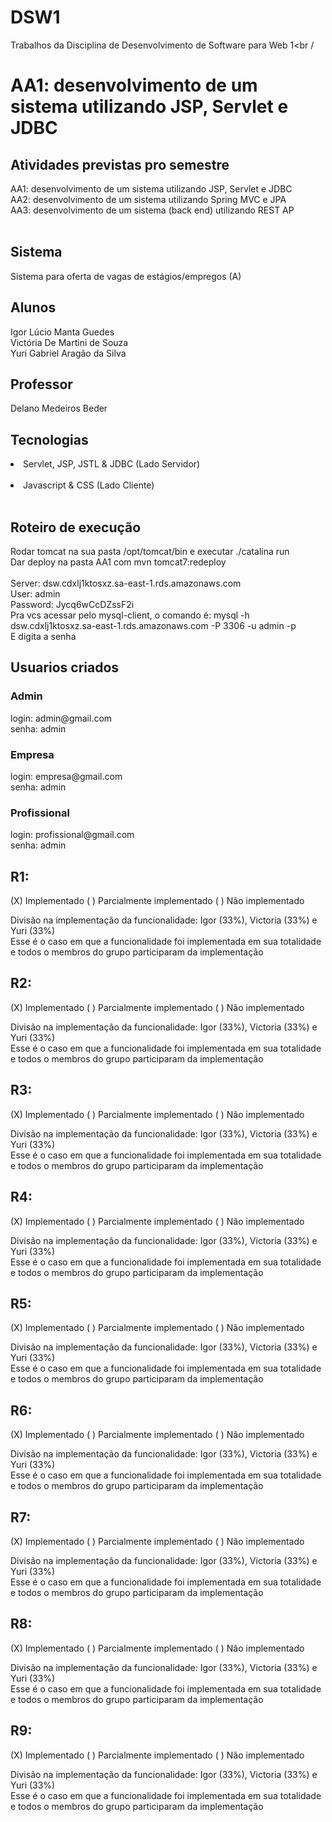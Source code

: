 # DSW1
Trabalhos da Disciplina de Desenvolvimento de Software para Web 1<br /

<h1>AA1: desenvolvimento de um sistema utilizando JSP, Servlet e JDBC</h1>

<h2> Atividades previstas pro semestre </h2>
AA1: desenvolvimento de um sistema utilizando JSP, Servlet e JDBC <br />
AA2: desenvolvimento de um sistema utilizando Spring MVC e JPA <br />
AA3: desenvolvimento de um sistema (back end) utilizando REST AP<br />
<br/>

<h2> Sistema </h2>
Sistema para oferta de vagas de estágios/empregos (A)<br />

<h2>Alunos </h2>
Igor Lúcio Manta Guedes<br />
Victória De Martini de Souza<br />
Yuri Gabriel Aragão da Silva<br />


<h2>Professor</h2>
Delano Medeiros Beder<br />

<h2> Tecnologias </h2>
<li>Servlet, JSP,  JSTL & JDBC (Lado Servidor)</li><br />
<li>Javascript & CSS (Lado Cliente)</li><br />

<h2> Roteiro de execução </h2>
Rodar tomcat na sua pasta /opt/tomcat/bin e executar ./catalina run <br />
Dar deploy na pasta AA1 com mvn tomcat7:redeploy<br /><br />
Server: dsw.cdxlj1ktosxz.sa-east-1.rds.amazonaws.com<br />
User: admin<br />
Password: Jycq6wCcDZssF2i<br />
Pra vcs acessar pelo mysql-client, o comando é: mysql -h dsw.cdxlj1ktosxz.sa-east-1.rds.amazonaws.com -P 3306 -u admin -p<br/>
E digita a senha <br/>
<h2>Usuarios criados</h2>
<h3>Admin</h2>
login: admin@gmail.com</br>
senha: admin </br>
<h3>Empresa</h2>
login: empresa@gmail.com</br>
senha: admin </br>
<h3>Profissional</h2>
login: profissional@gmail.com</br>
senha: admin </br>


<h2>R1:</h2>

(X) Implementado ( ) Parcialmente implementado ( ) Não implementado <br/>

Divisão na implementação da funcionalidade: Igor (33%), Victoria (33%) e Yuri (33%) <br/>
Esse é o caso em que a funcionalidade foi implementada em sua totalidade e todos o membros do grupo participaram da implementação <br/>

<h2>R2:</h2>

(X) Implementado ( ) Parcialmente implementado ( ) Não implementado <br/>

Divisão na implementação da funcionalidade: Igor (33%), Victoria (33%) e Yuri (33%) <br/>
Esse é o caso em que a funcionalidade foi implementada em sua totalidade e todos o membros do grupo participaram da implementação <br/>

<h2>R3:</h2>

(X) Implementado ( ) Parcialmente implementado ( ) Não implementado <br/>

Divisão na implementação da funcionalidade: Igor (33%), Victoria (33%) e Yuri (33%) <br/>
Esse é o caso em que a funcionalidade foi implementada em sua totalidade e todos o membros do grupo participaram da implementação <br/>

<h2>R4:</h2>

(X) Implementado ( ) Parcialmente implementado ( ) Não implementado <br/>

Divisão na implementação da funcionalidade: Igor (33%), Victoria (33%) e Yuri (33%) <br/>
Esse é o caso em que a funcionalidade foi implementada em sua totalidade e todos o membros do grupo participaram da implementação <br/>

<h2>R5:</h2>

(X) Implementado ( ) Parcialmente implementado ( ) Não implementado <br/>

Divisão na implementação da funcionalidade: Igor (33%), Victoria (33%) e Yuri (33%) <br/>
Esse é o caso em que a funcionalidade foi implementada em sua totalidade e todos o membros do grupo participaram da implementação <br/>

<h2>R6:</h2>

(X) Implementado ( ) Parcialmente implementado ( ) Não implementado <br/>

Divisão na implementação da funcionalidade: Igor (33%), Victoria (33%) e Yuri (33%) <br/>
Esse é o caso em que a funcionalidade foi implementada em sua totalidade e todos o membros do grupo participaram da implementação <br/>

<h2>R7:</h2>

(X) Implementado ( ) Parcialmente implementado ( ) Não implementado <br/>

Divisão na implementação da funcionalidade: Igor (33%), Victoria (33%) e Yuri (33%) <br/>
Esse é o caso em que a funcionalidade foi implementada em sua totalidade e todos o membros do grupo participaram da implementação <br/>

<h2>R8:</h2>

(X) Implementado ( ) Parcialmente implementado ( ) Não implementado <br/>

Divisão na implementação da funcionalidade: Igor (33%), Victoria (33%) e Yuri (33%) <br/>
Esse é o caso em que a funcionalidade foi implementada em sua totalidade e todos o membros do grupo participaram da implementação <br/>

<h2>R9:</h2>

(X) Implementado ( ) Parcialmente implementado ( ) Não implementado <br/>

Divisão na implementação da funcionalidade: Igor (33%), Victoria (33%) e Yuri (33%) <br/>
Esse é o caso em que a funcionalidade foi implementada em sua totalidade e todos o membros do grupo participaram da implementação <br/>


